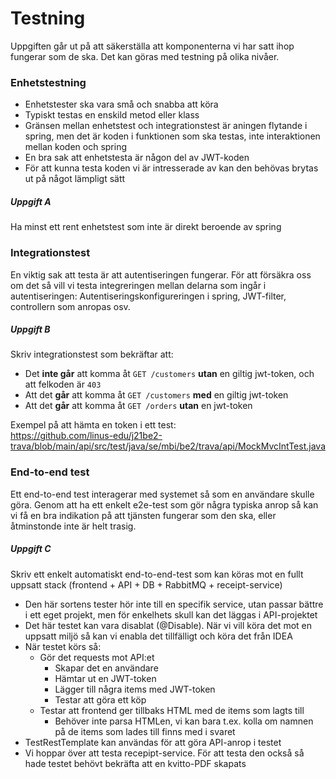 Testning
========

Uppgiften går ut på att säkerställa att komponenterna vi har satt ihop fungerar som de ska. Det kan göras med testning på olika nivåer.

### Enhetstestning
* Enhetstester ska vara små och snabba att köra
* Typiskt testas en enskild metod eller klass
* Gränsen mellan enhetstest och integrationstest är aningen flytande i spring, men det är koden i funktionen som ska testas, inte interaktionen mellan koden och spring
* En bra sak att enhetstesta är någon del av JWT-koden
* För att kunna testa koden vi är intresserade av kan den behövas brytas ut på något lämpligt sätt

##### Uppgift A
Ha minst ett rent enhetstest som inte är direkt beroende av spring

### Integrationstest

En viktig sak att testa är att autentiseringen fungerar. För att försäkra oss om det så vill
vi testa integreringen mellan delarna som ingår i autentiseringen: Autentiseringskonfigureringen 
i spring, JWT-filter, controllern som anropas osv.

##### Uppgift B
Skriv integrationstest som bekräftar att:
* Det **inte går** att komma åt `GET /customers` **utan** en giltig jwt-token, och att felkoden är `403`
* Att det **går** att komma åt `GET /customers` **med** en giltig jwt-token
* Att det **går** att komma åt `GET /orders` **utan** en jwt-token

Exempel på att hämta en token i ett test:  
https://github.com/linus-edu/j21be2-trava/blob/main/api/src/test/java/se/mbi/be2/trava/api/MockMvcIntTest.java

### End-to-end test

Ett end-to-end test interagerar med systemet så som en användare skulle göra. Genom att ha ett enkelt e2e-test 
som gör några typiska anrop så kan vi få en bra indikation på att tjänsten fungerar som den ska, eller åtminstonde inte är helt trasig.

##### Uppgift C
Skriv ett enkelt automatiskt end-to-end-test som kan köras mot en fullt uppsatt stack (frontend + API + DB + RabbitMQ + receipt-service)
* Den här sortens tester hör inte till en specifik service, utan passar bättre i ett eget projekt, men för enkelhets skull kan det läggas i API-projektet
* Det här testet kan vara disablat (@Disable). När vi vill köra det mot en uppsatt miljö så kan vi enabla det tillfälligt och köra det från IDEA
* När testet körs så:
	* Gör det requests mot API:et
		* Skapar det en användare
		* Hämtar ut en JWT-token
		* Lägger till några items med JWT-token
		* Testar att göra ett köp
	* Testar att frontend ger tillbaks HTML med de items som lagts till
		* Behöver inte parsa HTMLen, vi kan bara t.ex. kolla om namnen på de items som lades till finns med i svaret
* TestRestTemplate kan användas för att göra API-anrop i testet
* Vi hoppar över att testa recepipt-service. För att testa den också så hade testet behövt bekräfta att en kvitto-PDF skapats
